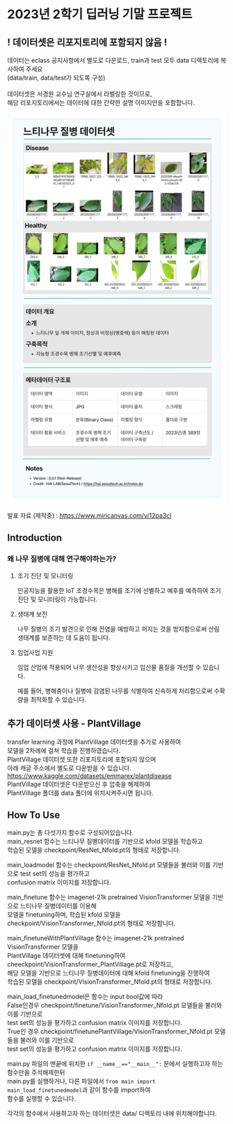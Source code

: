 # 2023년 2학기 딥러닝 기말 프로젝트
## ! 데이터셋은 리포지토리에 포함되지 않음 !
데이터는 eclass 공지사항에서 별도로 다운로드, train과 test 모두 data 디렉토리에 복사하여 주세요\
(data/train, data/test가 되도록 구성)\
\
데이터셋은 서경원 교수님 연구실에서 라벨링한 것이므로,\
해당 리포지토리에서는 데이터에 대한 간략한 설명 이미지만을 포함합니다.

![](./data.jpg)

발표 자료 (제작중) : https://www.miricanvas.com/v/12pa3cl
## Introduction
### 왜 나무 질병에 대해 연구해야하는가?

1. 조기 진단 및 모니터링

   인공지능을 활용한 IoT 조경수목은 병해를 조기에 선별하고 예후를 예측하여 조기진단 및 모니터링이 가능합니다.

2. 생태계 보전

   나무 질병의 조기 발견으로 인해 전염을 예방하고 퍼지는 것을 방지함으로써 산림 생태계를 보존하는 데 도움이 됩니다.

3. 임업사업 지원

   임업 산업에 적용되어 나무 생산성을 향상시키고 임산물 품질을 개선할 수 있습니다.

   예를 들어, 병해충이나 질병에 감염된 나무를 식별하여 신속하게 처리함으로써 수확량을 최적화할 수 있습니다.

## 추가 데이터셋 사용 - PlantVillage
transfer learning 과정에 PlantVillage 데이터셋을 추가로 사용하여 \
모델을 2차례에 걸쳐 학습을 진행하였습니다.\
PlantVillage 데이터셋 또한 리포지토리에 포함되지 않으며\
아래 캐글 주소에서 별도로 다운받을 수 있습니다.\
https://www.kaggle.com/datasets/emmarex/plantdisease
\
PlantVillage 데이터셋은 다운받으신 후 압축을 해제하여\
PlantVillage 폴더를 data 폴더에 위치시켜주시면 됩니다.

## How To Use
main.py는 총 다섯가지 함수로 구성되어있습니다.\
main_resnet 함수는 느티나무 질병데이터를 기반으로 kfold 모델을 학습하고\
학습된 모델을 checkpoint/ResNet_Nfold.pt의 형태로 저장합니다.

main_loadmodel 함수는 checkpoint/ResNet_Nfold.pt 모델들을 불러와 이를 기반으로 test set의 성능을 평가하고\
confusion matrix 이미지를 저장합니다.

main_finetune 함수는 imagenet-21k pretrained VisionTransformer 모델을 기반으로 느티나무 질병데이터를 이용해\
모델을 finetuning하며, 학습된 kfold 모델을 checkpoint/VisionTransformer_Nfold.pt의 형태로 저장합니다.

main_finetuneWithPlantVillage 함수는 imagenet-21k pretrained VisionTransformer 모델을\
PlantVillage 데이터셋에 대해 finetuning하여 cheeckpoint/VisionTransformer_PlantVillage.pt로 저장하고,\
해당 모델을 기반으로 느티나무 질병데이터에 대해 kfold finetuning을 진행하여\
학습된 모델을 checkpoint/VisionTransformer_Nfold.pt의 형태로 저장합니다.

main_load_finetunedmodel은 함수는 input bool값에 따라\
False인경우 checkpoint/finetune/VisionTransformer_Nfold.pt 모델들을 불러와 이를 기반으로\
test set의 성능을 평가하고 confusion matrix 이미지를 저장합니다.\
True인 경우 checkpoint/finetunePlantVillage/VisionTransformer_Nfold.pt 모델들을 불러와 이를 기반으로\
test set의 성능을 평가하고 confusion matrix 이미지를 저장합니다.

main.py 파일의 맨끝에 위치한 `if __name__=="__main__":` 문에서 실행하고자 하는 함수만을 주석해제한뒤\
main.py를 실행하거나, 다른 파일에서 `from main import main_load_finetunedmodel`과 같이 함수를 import하여\
함수를 실행할 수 있습니다.

각각의 함수에서 사용하고자 하는 데이터셋은 data/ 디렉토리 내에 위치해야합니다.
